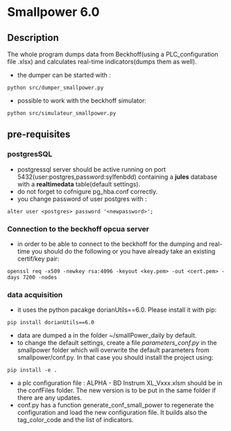 # Smallpower 6.0

## Description
The whole program dumps data from Beckhoff(using a PLC_configuration file .xlsx) and calculates real-time indicators(dumps them as well).
- the dumper can be started with :
```
python src/dumper_smallpower.py
```
- possible to work with the beckhoff simulator:
```
python src/simulateur_smallpower.py

```
## pre-requisites

### postgresSQL
- postgressql server should be active running on port 5432(user:postgres,password:sylfenbdd) containing a **jules** database with a **realtimedata** table(default settings).
- do not forget to cofnigure pg_hba.conf correctly.
- you change password of user postgres with :
```shell
alter user <postgres> password '<newpassword>';
```  

### Connection to the beckhoff opcua server
- in order to be able to connect to the beckhoff for the dumping and real-time you should do the following or you have already take an existing certif/key pair:
```shell
openssl req -x509 -newkey rsa:4096 -keyout <key.pem> -out <cert.pem> -days 7200 -nodes
```

### data acquisition
- it uses the python pacakge dorianUtils==6.0. Please install it with pip:
```
pip install dorianUtils==6.0
```
- data are dumped a in the folder ~/smallPower_daily by default.
- to change the default settings, create a file *parameters_conf.py* in the smallpower folder which will overwrite the default parameters from smallpower/conf.py. In that case you should install the project using:
```
pip install -e .
```
- a plc configuration file : ALPHA - BD Instrum XL_Vxxx.xlsm should be in the confFiles folder. The new version is to be put in the same folder if there are any updates.
- conf.py has a function generate_conf_small_power to regenerate the configuration and load the new configuration file. It builds also the tag_color_code and the list of indicators.
